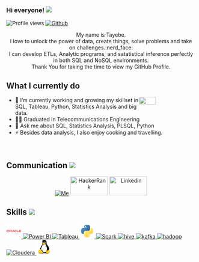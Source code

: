 ### Hi everyone! <img src = "https://raw.githubusercontent.com/MartinHeinz/MartinHeinz/master/wave.gif" width = 30px> </h1>
![Profile views](https://visitor-badge.glitch.me/badge?page_id=TayebeMohamadi/TayebeMohamadi)
[![Github](https://img.shields.io/github/followers/TayebeMohamadi?label=Follow&style=social)](https://github.com/TayebeMohamadi)


<p align="center" >
My name is Tayebe. <br>
I love to unlock the power of data, create things, solve problems and take on challenges.:nerd_face: <br>
I can develop ETLs, Analytic programs, and satatistical inference perfectly in both SQL and NoSQL environments. 
<br>
Thank You for taking the time to view my GitHub Profile.
</p>
<h2> What I currently do </h2> 


<img align="right"
 src="https://camo.githubusercontent.com/6f5e3ead776bc722fbfc3da2c8b1454a7a5f27a07b34c0ced075f90a6c25a3be/68747470733a2f2f6d69726f2e6d656469756d2e636f6d2f6d61782f313630302f302a4b32574c4d5445784c79696461374f522e676966" width="30%" height="30%"/>
  
- 🌱 I’m currently working and growing my skillset in SQL, Tableau, Python, Statistics Analysis and big data.
- :woman_student: Graduated in Telecommunications Engineering
- 💬 Ask me about SQL, Statistics Analysis, PLSQL, Python
- ⚡  Besides data analysis, I also enjoy cooking and travelling.

  
<br>

<h2> Communication <img src = "https://media1.giphy.com/media/L3u0T2DZ3D55srukju/giphy.gif?cid=790b761106d62b9a7df85177771ae7ffd901ea3b6cdbaaa1&rid=giphy.gif&ct=s" width = 32px>  </h2>

<p align="center">
     <a href="mailto:tayebe.muhammady@gmail.com"><img alt="Me"  title="GMail" src="https://www.vectorlogo.zone/logos/gmail/gmail-icon.svg"   width="100" height="50" /></a>
     <a href="https://www.hackerrank.com/"><img title="HackerRank" src="https://cdn.worldvectorlogo.com/logos/hackerrank.svg"   width="100" height="50" /></a>
  <a href="https://www.linkedin.com/in/tayebe-mohammadi/"><img title="Linkedin" src="https://cdn.worldvectorlogo.com/logos/linkedin-icon-2.svg"   width="100" height="50" /></a>
</p>

<h2> Skills <img src = "https://media2.giphy.com/media/QssGEmpkyEOhBCb7e1/giphy.gif?cid=ecf05e47a0n3gi1bfqntqmob8g9aid1oyj2wr3ds3mg700bl&rid=giphy.gif" width = 32px> </h2>
<p align="left"> 
 <a href="https://www.oracle.com/" target="_blank" rel="noreferrer"> <img src="https://raw.githubusercontent.com/devicons/devicon/master/icons/oracle/oracle-original.svg" alt="oracle" width="40" height="40"/> </a> 
  <a href="https://powerbi.microsoft.com" target="_blank" rel="noreferrer"> <img src="https://cdn.worldvectorlogo.com/logos/power-bi.svg" alt="Power BI" width="40" height="40"/> </a> 
  <a href="https://www.tableau.com" target="_blank" rel="noreferrer"> <img src="https://cdn.worldvectorlogo.com/logos/tableau-software.svg" alt="Tableau" width="40" height="40"/> </a> 
 <a href="https://www.python.org" target="_blank" rel="noreferrer"> <img src="https://raw.githubusercontent.com/devicons/devicon/master/icons/python/python-original.svg" alt="python" width="40" height="40"/> </a> 
 <a href="https://spark.apache.org/" target="_blank" rel="noreferrer"> <img src="https://cdn.worldvectorlogo.com/logos/apache-spark-5.svg" alt="Spark" width="40" height="40"/> </a> 
 <a href="https://hive.apache.org/" target="_blank" rel="noreferrer"> <img src="https://www.vectorlogo.zone/logos/apache_hive/apache_hive-icon.svg" alt="hive" width="40" height="40"/> </a>  
 <a href="https://kafka.apache.org/" target="_blank" rel="noreferrer"> <img src="https://cdn.worldvectorlogo.com/logos/kafka.svg" alt="kafka" width="40" height="40"/> </a>  
 <a href="https://hadoop.apache.org/" target="_blank" rel="noreferrer"> <img src="https://www.vectorlogo.zone/logos/apache_hadoop/apache_hadoop-icon.svg" alt="hadoop" width="40" height="40"/> </a> 
 <a href="https://www.cloudera.com/" target="_blank" rel="noreferrer"> <img src="https://cdn.worldvectorlogo.com/logos/cloudera.svg" alt="Cloudera" width="40" height="40"/> </a> 
 <a href="https://www.linux.org/" target="_blank" rel="noreferrer"> <img src="https://raw.githubusercontent.com/devicons/devicon/master/icons/linux/linux-original.svg" alt="linux" width="40" height="40"/> </a> 
 </p>
